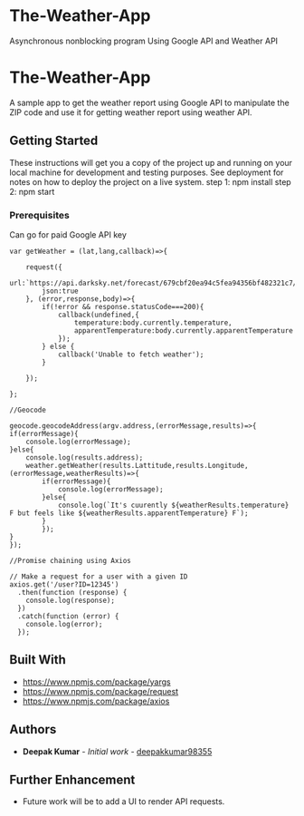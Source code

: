 # The-Weather-App
Asynchronous nonblocking program Using Google API and Weather API


# The-Weather-App

A sample app to get the weather report using Google API to manipulate the ZIP code and use it for getting weather report using weather API.

## Getting Started

These instructions will get you a copy of the project up and running on your local machine for development and testing purposes. See deployment for notes on how to deploy the project on a live system.
step 1: npm install 
step 2: npm start

### Prerequisites

Can go for paid Google API key

```
var getWeather = (lat,lang,callback)=>{

    request({
        url:`https://api.darksky.net/forecast/679cbf20ea94c5fea94356bf482321c7/${lat},${lang}`,
        json:true
    }, (error,response,body)=>{
        if(!error && response.statusCode===200){
            callback(undefined,{
                temperature:body.currently.temperature,
                apparentTemperature:body.currently.apparentTemperature
            });
        } else {
            callback('Unable to fetch weather');
        }
    
    });

};

//Geocode

geocode.geocodeAddress(argv.address,(errorMessage,results)=>{
if(errorMessage){
    console.log(errorMessage);
}else{
    console.log(results.address);
    weather.getWeather(results.Lattitude,results.Longitude,(errorMessage,weatherResults)=>{
        if(errorMessage){
            console.log(errorMessage);
        }else{
            console.log(`It's cuurently ${weatherResults.temperature} F but feels like ${weatherResults.apparentTemperature} F`);
        }
        });
}
});

//Promise chaining using Axios

// Make a request for a user with a given ID
axios.get('/user?ID=12345')
  .then(function (response) {
    console.log(response);
  })
  .catch(function (error) {
    console.log(error);
  });

```

## Built With

* https://www.npmjs.com/package/yargs
* https://www.npmjs.com/package/request
* https://www.npmjs.com/package/axios


## Authors

* **Deepak Kumar** - *Initial work* - [deepakkumar98355](https://github.com/deepakkumar98355)


## Further Enhancement

* Future work will be to add a UI to render API requests.


